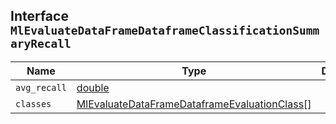 ## Interface `MlEvaluateDataFrameDataframeClassificationSummaryRecall`

| Name | Type | Description |
| - | - | - |
| `avg_recall` | [double](./double.md) | &nbsp; |
| `classes` | [MlEvaluateDataFrameDataframeEvaluationClass](./MlEvaluateDataFrameDataframeEvaluationClass.md)[] | &nbsp; |
